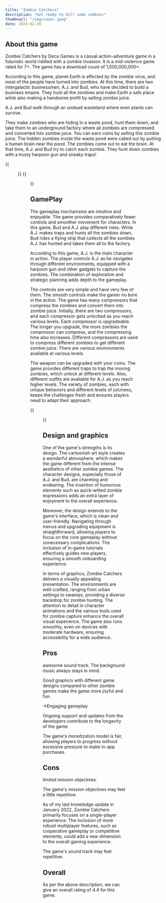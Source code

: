 ```yaml
---
title: "Zombie Catchers"
description: "Get ready to kill some zombies"
thumbnail: "/img/cover.jpeg"
date: 2024-02-20
---
```

## About this game

Zombie Catchers by Deca Games is a casual action-adventure game in a futuristic world riddled with a zombie invasion. It is a mid-violence game rated for 7+. The game has a download count of 1,000,000,000+.

According to this game, planet Earth is affected by the zombie virus, and most of the people have turned into zombies. At this time, there are two intergalactic businessmen, A.J. and Bud, who have decided to build a business empire. They hunt all the zombies and make Earth a safe place while also making a handsome profit by selling zombie juice.

A.J. and Bud walk through an undead wasteland where even plants can survive.

They make zombies who are hiding in a waste pond, hunt them down, and take them to an underground factory where all zombies are compressed and converted into zombie juice. You can earn coins by selling this zombie juice. The hidden zombies inside the waste pond were called out by putting a human brain near the pond. The zombies come out to eat the brain. At that time, A.J. and Bud try to catch each zombie. They hunt down zombies with a trusty harpoon gun and sneaky traps!

{{<figure src = "zombie2.jpeg" caption = "">}}
{{<figure src = "zombie3.jpeg">}}
## GamePlay

The gameplay mechanisms are intuitive and enjoyable. The game provides comparatively fewer controls and smoother movement for characters. In this game, Bud and A.J. play different roles. While A.J. makes traps and hunts all the zombies down, Bud rides a flying ship that collects all the zombies A.J. has hunted and takes them all to the factory.

According to this game, A.J. is the main character in action. The player controls A.J. as he navigates through different environments, equipped with a harpoon gun and other gadgets to capture the zombies. The combination of exploration and strategic planning adds depth to the gameplay.

The controls are very simple and have very few of them. The smooth controls make the gamer no bore in the action. The game has many compressors that compress the zombies and convert them into zombie juice. Initially, there are two compressors, and each compressor gets unlocked as you reach various levels. Each compressor is upgradeable. The longer you upgrade, the more zombies the compressor can compress, and the compressing time also increases. Different compressors are used to compress different zombies to get different zombie juice. There are various environments available at various levels.

The weapon can be upgraded with your coins. The game provides different traps to trap the moving zombies, which unlock at different levels. Also, different outfits are available for A.J. as you reach higher levels. The variety of zombies, each with unique behaviors and different levels of juiciness, keeps the challenges fresh and ensures players need to adapt their approach.

{{<figure src = "zombie1.jpeg" caption = "">}}
## Design and graphics

One of the game's strengths is its design. The cartoonish art style creates a wonderful atmosphere, which makes the game different from the intense aesthetics of other zombie games. The character designs, especially those of A.J. and Bud, are charming and endearing. The insertion of humorous elements such as quick-witted zombie expressions adds an extra layer of enjoyment to the overall experience.

Moreover, the design extends to the game's interface, which is clean and user-friendly. Navigating through menus and upgrading equipment is straightforward, allowing players to focus on the core gameplay without unnecessary complications. The inclusion of in-game tutorials effectively guides new players, ensuring a smooth onboarding experience.

In terms of graphics, Zombie Catchers delivers a visually appealing presentation. The environments are well-crafted, ranging from urban settings to swamps, providing a diverse backdrop for zombie hunting. The attention to detail in character animations and the various tools used for zombie capture enhance the overall visual experience. The game also runs smoothly, even on devices with moderate hardware, ensuring accessibility for a wide audience.

## Pros

awesome sound track. The background music always stays in mind.

Good graphics with different game designs compared to other zombie games make the game more joyful and fun.

->Engaging gameplay

Ongoing support and updates from the developers contribute to the longevity of the game.

The game's monetization model is fair, allowing players to progress without excessive pressure to make in-app purchases.




## Cons

limited mission objectives.

The game's mission objectives may feel a little repetitive.

As of my last knowledge update in January 2022, Zombie Catchers primarily focuses on a single-player experience. The inclusion of more robust multiplayer features, such as cooperative gameplay or competitive elements, could add a new dimension to the overall gaming experience.

The game's sound track may feel repetitive.




## Overall

As per the above description, we can give an overall rating of 4.4 for this game.
